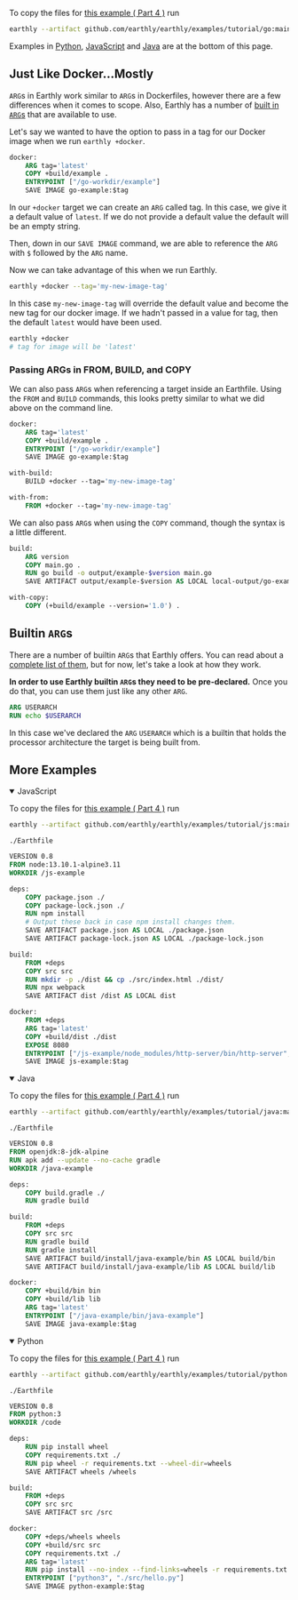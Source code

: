 To copy the files for [this example ( Part 4 )](https://github.com/earthly/earthly/tree/main/examples/tutorial/go/part4) run

```bash
earthly --artifact github.com/earthly/earthly/examples/tutorial/go:main+part4/part4 ./part4
```

Examples in [Python](#more-examples), [JavaScript](#more-examples) and [Java](#more-examples) are at the bottom of this page.

## Just Like Docker...Mostly

`ARG`s in Earthly work similar to `ARG`s in Dockerfiles, however there are a few differences when it comes to scope. Also, Earthly has a number of [built in `ARG`s](../earthfile/builtin-args.md) that are available to use.

Let's say we wanted to have the option to pass in a tag for our Docker image when we run `earthly +docker`.

```Dockerfile
docker:
    ARG tag='latest'
    COPY +build/example .
    ENTRYPOINT ["/go-workdir/example"]
    SAVE IMAGE go-example:$tag
```
In our `+docker` target we can create an `ARG` called tag. In this case, we give it a default value of `latest`. If we do not provide a default value the default will be an empty string.

Then, down in our `SAVE IMAGE` command, we are able to reference the `ARG` with `$` followed by the `ARG` name.

Now we can take advantage of this when we run Earthly.

```bash
earthly +docker --tag='my-new-image-tag'
```
In this case `my-new-image-tag` will override the default value and become the new tag for our docker image. If we hadn't passed in a value for tag, then the default `latest` would have been used. 

```bash
earthly +docker
# tag for image will be 'latest'
```

### Passing ARGs in FROM, BUILD, and COPY
We can also pass `ARG`s when referencing a target inside an Earthfile. Using the `FROM` and `BUILD` commands, this looks pretty similar to what we did above on the command line.

```Dockerfile
docker:
    ARG tag='latest'
    COPY +build/example .
    ENTRYPOINT ["/go-workdir/example"]
    SAVE IMAGE go-example:$tag

with-build:
    BUILD +docker --tag='my-new-image-tag'

with-from:
    FROM +docker --tag='my-new-image-tag'
```
We can also pass `ARG`s when using the `COPY` command, though the syntax is a little different.

```Dockerfile
build:
    ARG version
    COPY main.go .
    RUN go build -o output/example-$version main.go
    SAVE ARTIFACT output/example-$version AS LOCAL local-output/go-example

with-copy:
    COPY (+build/example --version='1.0') .
```

## Builtin `ARG`s
There are a number of builtin `ARG`s that Earthly offers. You can read about a [complete list of them](https://docs.earthly.dev/docs/earthfile/builtin-args), but for now, let's take a look at how they work.

**In order to use Earthly builtin `ARG`s they need to be pre-declared.** Once you do that, you can use them just like any other `ARG`.

```Dockerfile
ARG USERARCH
RUN echo $USERARCH
```
In this case we've declared the `ARG` `USERARCH` which is a builtin that holds the processor architecture the target is being built from.


## More Examples

<details open>
<summary>JavaScript</summary>

To copy the files for [this example ( Part 4 )](https://github.com/earthly/earthly/tree/main/examples/tutorial/js/part4) run

```bash
earthly --artifact github.com/earthly/earthly/examples/tutorial/js:main+part4/part4 ./part4
```

`./Earthfile`

```Dockerfile
VERSION 0.8
FROM node:13.10.1-alpine3.11
WORKDIR /js-example

deps:
    COPY package.json ./
    COPY package-lock.json ./
    RUN npm install
    # Output these back in case npm install changes them.
    SAVE ARTIFACT package.json AS LOCAL ./package.json
    SAVE ARTIFACT package-lock.json AS LOCAL ./package-lock.json

build:
    FROM +deps
    COPY src src
    RUN mkdir -p ./dist && cp ./src/index.html ./dist/
    RUN npx webpack
    SAVE ARTIFACT dist /dist AS LOCAL dist

docker:
    FROM +deps
    ARG tag='latest'
    COPY +build/dist ./dist
    EXPOSE 8080
    ENTRYPOINT ["/js-example/node_modules/http-server/bin/http-server", "./dist"]
    SAVE IMAGE js-example:$tag
```

</details>


<details open>
<summary>Java</summary>

To copy the files for [this example ( Part 4 )](https://github.com/earthly/earthly/tree/main/examples/tutorial/java/part4) run

```bash
earthly --artifact github.com/earthly/earthly/examples/tutorial/java:main+part4/part4 ./part4
```

`./Earthfile`

```Dockerfile
VERSION 0.8
FROM openjdk:8-jdk-alpine
RUN apk add --update --no-cache gradle
WORKDIR /java-example

deps:
    COPY build.gradle ./
    RUN gradle build

build:
    FROM +deps
    COPY src src
    RUN gradle build
    RUN gradle install
    SAVE ARTIFACT build/install/java-example/bin AS LOCAL build/bin
    SAVE ARTIFACT build/install/java-example/lib AS LOCAL build/lib

docker:
    COPY +build/bin bin
    COPY +build/lib lib
    ARG tag='latest'
    ENTRYPOINT ["/java-example/bin/java-example"]
    SAVE IMAGE java-example:$tag
```

</details>


<details open>
<summary>Python</summary>

To copy the files for [this example ( Part 4 )](https://github.com/earthly/earthly/tree/main/examples/tutorial/python/part4) run

```bash
earthly --artifact github.com/earthly/earthly/examples/tutorial/python:main+part4/part4 ./part4
```

`./Earthfile`

```Dockerfile
VERSION 0.8
FROM python:3
WORKDIR /code

deps:
    RUN pip install wheel
    COPY requirements.txt ./
    RUN pip wheel -r requirements.txt --wheel-dir=wheels
    SAVE ARTIFACT wheels /wheels

build:
    FROM +deps
    COPY src src
    SAVE ARTIFACT src /src

docker:
    COPY +deps/wheels wheels
    COPY +build/src src
    COPY requirements.txt ./
    ARG tag='latest'
    RUN pip install --no-index --find-links=wheels -r requirements.txt
    ENTRYPOINT ["python3", "./src/hello.py"]
    SAVE IMAGE python-example:$tag
```

</details>
